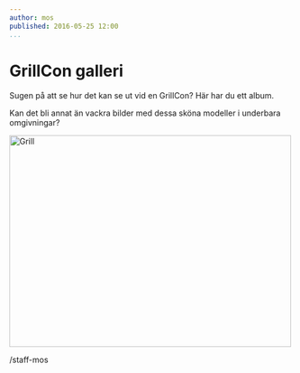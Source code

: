 ```yaml
---
author: mos
published: 2016-05-25 12:00
...
```

GrillCon galleri
======================================

Sugen på att se hur det kan se ut vid en GrillCon? Här har du ett album.

<!--more-->


Kan det bli annat än vackra bilder med dessa sköna modeller i underbara omgivningar?

<a data-flickr-embed="true"  href="https://www.flickr.com/photos/mikaelroos/albums/72157646847124948" title="Grill"><img src="https://c2.staticflickr.com/8/7447/9900833473_219da7c7f8.jpg" width="500" height="375" alt="Grill"></a><script async src="//embedr.flickr.com/assets/client-code.js" charset="utf-8"></script>




/staff-mos

